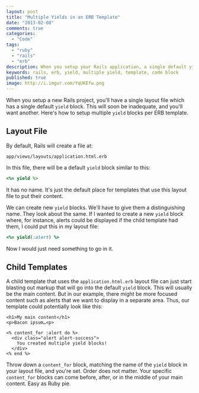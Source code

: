 ```yaml
---
layout: post
title: "Multiple Yields in an ERB Template"
date: "2013-02-08"
comments: true
categories:
  - "Code"
tags:
  - "ruby"
  - "rails"
  - "erb"
description: When you setup your Rails application, a single default yield block is created.  Learn how to setup multiple yields in your template.
keywords: rails, erb, yield, multiple yield, template, code block
published: true
image: http://i.imgur.com/YqUKEfw.png
---
```


When you setup a new Rails project, you'll have a single layout file which has a single default `yield` block.  This will soon be inadequate, and you'll want another.  Here's how to setup multiple `yield` blocks per ERB template.

<!--more-->

## Layout File

By default, Rails will create a file at:

```
app/views/layouts/application.html.erb
```

In this file, there will be a default `yield` block similar to this:

```ruby
<%= yield %>
```

It has no name.  It's just the default place for templates that use this layout file to put their content.

We can create new `yield` blocks.  We'll have to give them a distinguishing name.  They look about the same.  If I wanted to create a new `yield` block where, for instance, alerts could be displayed if the child template had them, I could put this in my layout file:

```ruby
<%= yield(:alert) %>
```

Now I would just need something to go in it.

## Child Templates

A child template that uses the `application.html.erb` layout file can just start blasting out markup that will go into the default `yield` block.  This will usually be the main content.  But in our example, there might be more focused content such as alerts that we want to display in a separate area.  Thus, our template could potentially look like this:

```erb
<h1>My main content</h1>
<p>Bacon ipsum…<p>

<% content_for :alert do %>
  <div class="alert alert-success">
    You created multiple yield blocks!
  </div>
<% end %>
```

Throw down a `content_for` block, matching the name of the `yield` block in your layout file, and you're set.  Order does not matter.  Your specific `content_for` blocks can come before, after, or in the middle of your main content.  Easy as Ruby pie.
